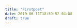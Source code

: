 ```yaml
---
title: "Firstpost"
date: 2019-06-11T18:59:52-04:00
draft: true
---
```


<nav class="sidebar-nav">
    
    
</nav>